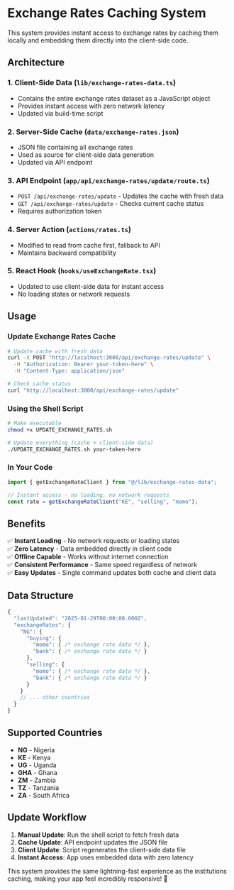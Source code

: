 # Exchange Rates Caching System

This system provides instant access to exchange rates by caching them locally and embedding them directly into the client-side code.

## Architecture

### 1. **Client-Side Data** (`lib/exchange-rates-data.ts`)

- Contains the entire exchange rates dataset as a JavaScript object
- Provides instant access with zero network latency
- Updated via build-time script

### 2. **Server-Side Cache** (`data/exchange-rates.json`)

- JSON file containing all exchange rates
- Used as source for client-side data generation
- Updated via API endpoint

### 3. **API Endpoint** (`app/api/exchange-rates/update/route.ts`)

- `POST /api/exchange-rates/update` - Updates the cache with fresh data
- `GET /api/exchange-rates/update` - Checks current cache status
- Requires authorization token

### 4. **Server Action** (`actions/rates.ts`)

- Modified to read from cache first, fallback to API
- Maintains backward compatibility

### 5. **React Hook** (`hooks/useExchangeRate.tsx`)

- Updated to use client-side data for instant access
- No loading states or network requests

## Usage

### Update Exchange Rates Cache

```bash
# Update cache with fresh data
curl -X POST "http://localhost:3000/api/exchange-rates/update" \
  -H "Authorization: Bearer your-token-here" \
  -H "Content-Type: application/json"

# Check cache status
curl "http://localhost:3000/api/exchange-rates/update"
```

### Using the Shell Script

```bash
# Make executable
chmod +x UPDATE_EXCHANGE_RATES.sh

# Update everything (cache + client-side data)
./UPDATE_EXCHANGE_RATES.sh your-token-here
```

### In Your Code

```typescript
import { getExchangeRateClient } from "@/lib/exchange-rates-data";

// Instant access - no loading, no network requests
const rate = getExchangeRateClient("KE", "selling", "momo");
```

## Benefits

✅ **Instant Loading** - No network requests or loading states  
✅ **Zero Latency** - Data embedded directly in client code  
✅ **Offline Capable** - Works without internet connection  
✅ **Consistent Performance** - Same speed regardless of network  
✅ **Easy Updates** - Single command updates both cache and client data  

## Data Structure

```typescript
{
  "lastUpdated": "2025-01-29T00:00:00.000Z",
  "exchangeRates": {
    "NG": {
      "buying": {
        "momo": { /* exchange rate data */ },
        "bank": { /* exchange rate data */ }
      },
      "selling": {
        "momo": { /* exchange rate data */ },
        "bank": { /* exchange rate data */ }
      }
    }
    // ... other countries
  }
}
```

## Supported Countries

- **NG** - Nigeria
- **KE** - Kenya  
- **UG** - Uganda
- **GHA** - Ghana
- **ZM** - Zambia
- **TZ** - Tanzania
- **ZA** - South Africa

## Update Workflow

1. **Manual Update**: Run the shell script to fetch fresh data
2. **Cache Update**: API endpoint updates the JSON file
3. **Client Update**: Script regenerates the client-side data file
4. **Instant Access**: App uses embedded data with zero latency

This system provides the same lightning-fast experience as the institutions caching, making your app feel incredibly responsive! 🚀
